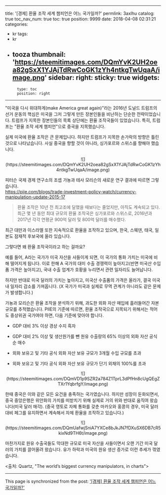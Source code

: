 
---
title: '[경제]  환율 조작 세계 챔피언은 어느 국가일까?'
permlink: 3axlhu
catalog: true
toc_nav_num: true
toc: true
position: 9999
date: 2018-04-08 02:31:21
categories:
- kr
tags:
- kr
- tooza
thumbnail: 'https://steemitimages.com/DQmYvK2UH2oea82gSxX1YJAjTdRwCoGK1zYh4ntkgTwUqaA/image.png'
sidebar:
    right:
        sticky: true
widgets:
    -
        type: toc
        position: right
---


"미국을 다시 위대하게(make America great again)"라는 2016년 도널드 트럼프의 선거 운동의 핵심은  미국을 그저 그렇게 만든 장본인들을 비난하는 단순한 전략이었습니다.  트럼프가 지목한 장본인들의 목록 상단에는 환율 조작국들이 있었습니다.  특히, 트럼프는 "환율 조작 세계 챔피언"으로 중국을 지목했습니다.  

실제 미국에 환율 조작은 큰 문제입니다.  하지만 트럼프가 지목한 손가락의 방향은 틀린 것으로 나타났습니다.  사실 중국을 향할 것이 아니라, 싱가포르와 스위스를 향해야 했습니다.  

<center>
![](https://steemitimages.com/DQmYvK2UH2oea82gSxX1YJAjTdRwCoGK1zYh4ntkgTwUqaA/image.png)
</center>
 
피터슨 국제 경제 연구소의 조셉 가뇽과 테사 모리슨의 새로운 연구 결과에 따르면 그렇습니다.  
https://piie.com/blogs/trade-investment-policy-watch/currency-manipulation-update-2015-17

>환율 조작은 10년 전 최고조에 달했을 때보다는 줄었지만, 아직도 계속되고 있다. 최근 몇 년 동안 최대 규모의 환율 조작국은 싱가포르와 스위스로, 2016년과 2017년 각각 연평균 900억 달러 및 800억 달러를 매수했다.

최근 대만과 이스라엘 또한 지속적으로 환율을 조작하고 있으며, 한국, 스웨덴, 태국, 일본도 잠재적 후보국에 올라 있습니다.  

그렇다면 왜 환율 조작국이라고 하는 걸까요? 

예를 들어, A라는 국가가 미국 자산을 사들이게 되면,  이 국가의 통화 가치는 미국에 비해 떨어지게 됩니다.  이로 한해 A 국가의 대미 수출 경쟁력이 높아지고(반면 미국산 수입품 가격은 높아지고), 국내 수출 업계가 호황을 누리면서 관련 일자리도 늘어납니다.  

하지만 반대로 미국 달러의 가치는 높아지고, 미국산 수출품의 가격은 올라가, 결국 미국 내 일자리 감소를 가져옵니다. (X 국가가 미국과 실제로 무역 관계가 아니라도 같은 문제가 발생합니다.) 

가뇽과 모리슨은 환율 조작을 분석하기 위해, 과도한 외화 자산 매입에 흘러들어간  자본 규모를 추적했습니다.  PIIE의 기준에 따르면, 환율 조작국으로 지목되기 위해서는 적어도 중상위권 국가여야 하면, 다음 기준에 맞아야 합니다. 

* GDP 대비 3% 이상 경상 수지 흑자 

* GDP 대비 2% 이상 및 생산원가를 뺀 원유 수출량의 65% 이상의 외화 자산 공식 순 매수   

* 외화 보유고 및 기타 공식 외화 자산 보유 규모가 3개월 수입 규모를 초과 

* 외화 보유고 및 기타 공식 외화 자산 보유 규모가 단기 외채의 100%를 초과 
 
<center>
![](https://steemitimages.com/DQmVD1p9SZR2a784Z1TprL3dPfHn8cUgQEgZTXr1YqbrfgY/image.png)
</center>

한때 중국은 이와 같은 모든 요건을 충족하는 국가였습니다.  하지만 성장이 둔화되면서, 중국 중앙은행은 위안화의 가치를 떠받치기 위해 실제로 거의 위와 반대로 움직여 왔습니다(미국 달러 매각).  (중국 영토로 자체 통화를 갖춘 마카오와 홍콩의 경우,  미국 달러 대비 페그를 유지하면서 계속해서 자체 환율을 조작하고 있습니다.) 

<center>
![](https://steemitimages.com/DQmUafwjSniA7YXCe8bJkJN7fDXuSX6DB7cR5kixNd9TH6t/image.png)
</center> 

마찬가지로 원유 수출국들도 막대한 규모로 미국 자산을 사들이면서 오랜 기간 미국 달러의 가치를 끌어올려 왔습니다.  유가 하락과 미국의 원유 생산 증가로 이런 추세가 꺾였습니다.  

<출처: Quartz, "The world’s biggest currency manipulators, in charts">

- - -

This page is synchronized from the post: ['[경제]  환율 조작 세계 챔피언은 어느 국가일까?'](https://steemit.com/@pius.pius/3axlhu)
